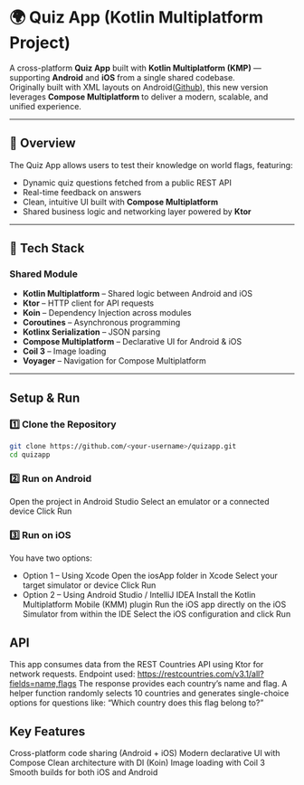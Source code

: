 # 🌍 Quiz App (Kotlin Multiplatform Project)

A cross-platform **Quiz App** built with **Kotlin Multiplatform (KMP)** — supporting **Android** and **iOS** from a single shared codebase.  
Originally built with XML layouts on Android([Github](https://github.com/Cmi-shote/Quiz_App)), this new version leverages **Compose Multiplatform** to deliver a modern, scalable, and unified experience.

---

## 📖 Overview

The Quiz App allows users to test their knowledge on world flags, featuring:

- Dynamic quiz questions fetched from a public REST API  
- Real-time feedback on answers  
- Clean, intuitive UI built with **Compose Multiplatform**  
- Shared business logic and networking layer powered by **Ktor**

---

## 🧱 Tech Stack

### Shared Module
- **Kotlin Multiplatform** – Shared logic between Android and iOS  
- **Ktor** – HTTP client for API requests  
- **Koin** – Dependency Injection across modules  
- **Coroutines** – Asynchronous programming  
- **Kotlinx Serialization** – JSON parsing  
- **Compose Multiplatform** – Declarative UI for Android & iOS  
- **Coil 3** – Image loading  
- **Voyager** – Navigation for Compose Multiplatform  

---

## Setup & Run

### 1️⃣ Clone the Repository
```bash
git clone https://github.com/<your-username>/quizapp.git
cd quizapp
```

### 2️⃣ Run on Android
Open the project in Android Studio
Select an emulator or a connected device
Click Run
### 3️⃣ Run on iOS
You have two options:
 - Option 1 – Using Xcode
Open the iosApp folder in Xcode
Select your target simulator or device
Click Run
 - Option 2 – Using Android Studio / IntelliJ IDEA
Install the Kotlin Multiplatform Mobile (KMM) plugin
Run the iOS app directly on the iOS Simulator from within the IDE
Select the iOS configuration and click Run

## API
This app consumes data from the REST Countries API using Ktor for network requests.
Endpoint used:
https://restcountries.com/v3.1/all?fields=name,flags
The response provides each country’s name and flag.
A helper function randomly selects 10 countries and generates single-choice options for questions like:
“Which country does this flag belong to?”


## Key Features
Cross-platform code sharing (Android + iOS)
Modern declarative UI with Compose
Clean architecture with DI (Koin)
Image loading with Coil 3
Smooth builds for both iOS and Android

